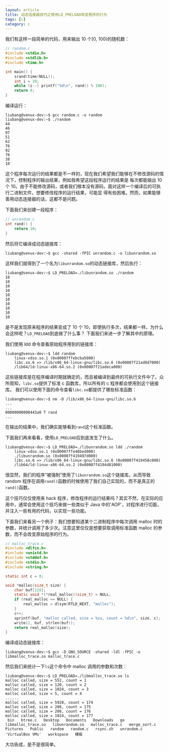 ```yaml
---
layout: article
title: 动态连接器技巧之使用LD_PRELOAD改变程序的行为
tags: [c]
category: c
---
```


我们有这样一段简单的代码，用来输出 10 个[0, 100)的随机数：

```c
// random.c
#include <stdio.h>
#include <stdlib.h>
#include <time.h>

int main() {
    srand(time(NULL));
    int i = 10;
    while (i--) printf("%d\n", rand() % 100);
    return 0;
}
```

编译运行：

```shell
liubang@venux-dev:~$ gcc random.c -o random
liubang@venux-dev:~$ ./random
44
46
97
51
62
76
92
76
38
10
```

这个程序每次运行的结果都是不一样的，现在我们希望我们能够在不修改源码的情况下，控制程序的输出结果，例如我希望这段程序运行的结果是
每次都能输出 10 个 10。由于不能修改源码，或者我们根本没有源码，面对这样一个编译后的可执行二进制文件，想要修改程序的运行结果，可能显
得有些困难。然而，如果能够善用动态连接器的话，这都不是问题。

下面我们来创建一段程序：

```c
// unrandom.c
int rand() {
    return 10;
}
```

然后将它编译成动态链接库：

```shell
liubang@venux-dev:~$ gcc -shared -fPIC unrandom.c -o libunrandom.so
```

这样我们就得到了一个名为`libunrandom.so`的动态链接库，然后执行：

```shell
liubang@venux-dev:~$ LD_PRELOAD=./libunrandom.so ./random
10
10
10
10
10
10
10
10
10
10
```

是不是发现原来程序的结果变成了 10 个 10，即使执行多次，结果都一样。为什么会这样呢？`LD_PRELOAD`到底做了什么事？
下面我们来进一步了解其中的原理。

我们使用 ldd 命令查看原始程序用到的链接库：

```shell
liubang@venux-dev:~$ ldd random
	linux-vdso.so.1 (0x00007ffebcba5000)
	libc.so.6 => /lib/x86_64-linux-gnu/libc.so.6 (0x00007f21ad8d7000)
	/lib64/ld-linux-x86-64.so.2 (0x00007f21adeca000)
```

这些链接库是在程序编译时期就确定的，而且被编译到最终的可执行文件中了。众所周知，`libc.so`提供了标准 c 函数库，所以所有的 c 程序都会使用到这个链接库。
我们可以使用下面的命令查看`libc.so`都提供了哪些标准函数：

```shell
liubang@venux-dev:~$ nm -D /lib/x86_64-linux-gnu/libc.so.6
...
...
00000000000443a0 T rand
...
```

在输出的结果中，我们确实能够看到`rand`这个标准函数。

下面我们再来看看，使用`LD_PRELOAD`后到底发生了什么。

```shell
liubang@venux-dev:~$ LD_PRELOAD=./libunrandom.so ldd ./random
	linux-vdso.so.1 (0x00007ffe48bed000)
	./libunrandom.so (0x00007f419497d000)
	libc.so.6 => /lib/x86_64-linux-gnu/libc.so.6 (0x00007f419458c000)
	/lib64/ld-linux-x86-64.so.2 (0x00007f4194d81000)
```

很显然，我们的程序“被强制”使用了`libunrandom.so`这个链接库。从而导致 random 程序在调用`rand()`函数的时候使用了我们自己实现的，而不是真正的`rand()`函数。

这个技巧仅仅使用来 hack 程序，修改程序的运行结果吗？其实不然，在实际的应用中，通常会使用这个技巧来做一些类似于 Java 中的'AOP'，对程序进行切面，并注入一些有用的代码，以实现一些功能。

下面我们来看另一个例子：我们想要知道某个二进制程序中每次调用 malloc 时的参数，并统计调用了多少次。注意这里仅仅是想要获取调用标准函数 malloc 的参数，而不会改变原始程序的行为。

```c
// malloc_trace.c
#include <dlfcn.h>
#include <unistd.h>
#include <stddef.h>
#include <stdio.h>
#include <string.h>

static int c = 0;

void *malloc(size_t size) {
    char buf[128];
    static void *(*real_malloc)(size_t) = NULL;
    if (real_malloc == NULL) {
        real_malloc = dlsym(RTLD_NEXT, "malloc");
    }
    c++;
    sprintf(buf, "malloc called, size = %zu, count = %d\n", size, c);
    write(2, buf, strlen(buf));
    return real_malloc(size);
}
```

编译成动态链接库：

```shell
liubang@venux-dev:~$ gcc -D_GNU_SOURCE -shared -ldl -fPIC -o libmalloc_trace.so malloc_trace.c
```

然后我们来统计一下`ls`这个命令中 malloc 调用的参数和次数：

```shell
liubang@venux-dev:~$ LD_PRELOAD=./libmalloc_trace.so ls
malloc called, size = 552, count = 1
malloc called, size = 120, count = 2
malloc called, size = 1024, count = 3
malloc called, size = 5, count = 4
......
malloc called, size = 5928, count = 174
malloc called, size = 208, count = 175
malloc called, size = 208, count = 176
malloc called, size = 1024, count = 177
 bin   btree.c   Desktop   Documents   Downloads   go   libmalloc_trace.so   libunrandom.so   malloc_trace.c   merge_sort.c   Pictures   Public   random   random.c   rsync.sh   unrandom.c  'VirtualBox VMs'   workspace   模板
```

大功告成，是不是很简单。

